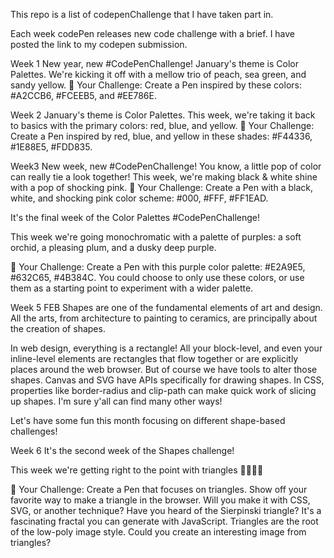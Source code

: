 This repo is a list of codepenChallenge that I have taken part in. 

Each week codePen releases new code challenge with a brief.  I have posted the link to my codepen submission. 

Week 1 New year, new #CodePenChallenge!
January's theme is Color Palettes. We're kicking it off with a mellow trio of peach, sea green, and sandy yellow.
💪 Your Challenge: Create a Pen inspired by these colors: #A2CCB6, #FCEEB5, and #EE786E.

Week 2 January's theme is Color Palettes. This week, we're taking it back to basics with the primary colors: red, blue, and yellow. 💪 Your Challenge: Create a Pen inspired by red, blue, and yellow in these shades: #F44336, #1E88E5, #FDD835.

Week3  New week, new #CodePenChallenge!
You know, a little pop of color can really tie a look together! This week, we're making black & white shine with a pop of shocking pink. 💪 Your Challenge: Create a Pen with a black, white, and shocking pink color scheme: #000, #FFF, #FF1EAD.

It's the final week of the Color Palettes #CodePenChallenge!

This week we're going monochromatic with a palette of purples: a soft orchid, a pleasing plum, and a dusky deep purple.

💪 Your Challenge: Create a Pen with this purple color palette: #E2A9E5, #632C65, #4B384C. You could choose to only use these colors, or use them as a starting point to experiment with a wider palette.

Week 5 FEB
Shapes are one of the fundamental elements of art and design. All the arts, from architecture to painting to ceramics, are principally about the creation of shapes.

In web design, everything is a rectangle! All your block-level, and even your inline-level elements are rectangles that flow together or are explicitly places around the web browser. But of course we have tools to alter those shapes. Canvas and SVG have APIs specifically for drawing shapes. In CSS, properties like border-radius and clip-path can make quick work of slicing up shapes. I'm sure y'all can find many other ways!

Let's have some fun this month focusing on different shape-based challenges!

Week 6 
It's the second week of the Shapes challenge!

This week we're getting right to the point with triangles 🔺🔻🔺🔻

💪 Your Challenge: Create a Pen that focuses on triangles.
Show off your favorite way to make a triangle in the browser. Will you make it with CSS, SVG, or another technique?
Have you heard of the Sierpinski triangle? It's a fascinating fractal you can generate with JavaScript.
Triangles are the root of the low-poly image style. Could you create an interesting image from triangles?
